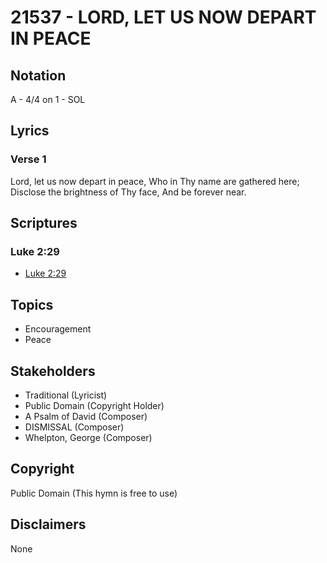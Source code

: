 # 21537 - LORD, LET US NOW DEPART IN PEACE

## Notation

A - 4/4 on 1 - SOL

## Lyrics

### Verse 1

Lord, let us now depart in peace, Who in Thy name are gathered here; Disclose the brightness of Thy face, And be forever near.



## Scriptures

### Luke 2:29

- [Luke 2:29](https://www.biblegateway.com/passage/?search=Luke%202%3A29)


## Topics

- Encouragement
- Peace

## Stakeholders

- Traditional (Lyricist)
- Public Domain (Copyright Holder)
- A Psalm of David (Composer)
- DISMISSAL (Composer)
- Whelpton, George  (Composer)

## Copyright

Public Domain
(This hymn is free to use)

## Disclaimers

None

